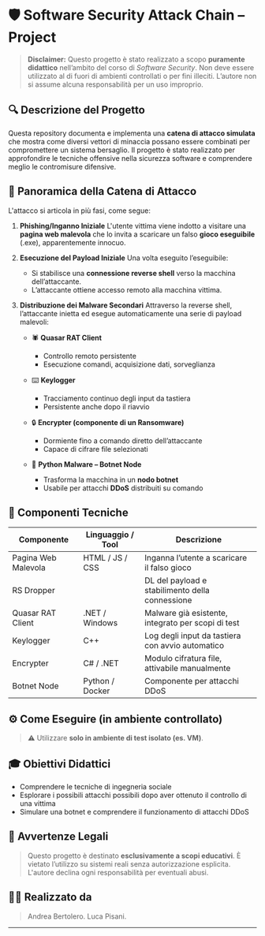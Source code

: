 # 🛡️ Software Security Attack Chain – Project

> **Disclaimer:** Questo progetto è stato realizzato a scopo **puramente didattico** nell’ambito del corso di *Software Security*. Non deve essere utilizzato al di fuori di ambienti controllati o per fini illeciti. L’autore non si assume alcuna responsabilità per un uso improprio.

## 🔍 Descrizione del Progetto

Questa repository documenta e implementa una **catena di attacco simulata** che mostra come diversi vettori di minaccia possano essere combinati per compromettere un sistema bersaglio. Il progetto è stato realizzato per approfondire le tecniche offensive nella sicurezza software e comprendere meglio le contromisure difensive.

## 🧪 Panoramica della Catena di Attacco

L'attacco si articola in più fasi, come segue:

1. **Phishing/Inganno Iniziale**
   L'utente vittima viene indotto a visitare una **pagina web malevola** che lo invita a scaricare un falso **gioco eseguibile** (.exe), apparentemente innocuo.

2. **Esecuzione del Payload Iniziale**
   Una volta eseguito l’eseguibile:

   * Si stabilisce una **connessione reverse shell** verso la macchina dell’attaccante.
   * L’attaccante ottiene accesso remoto alla macchina vittima.

3. **Distribuzione dei Malware Secondari**
   Attraverso la reverse shell, l’attaccante inietta ed esegue automaticamente una serie di payload malevoli:

   * 🕷️ **Quasar RAT Client**

     * Controllo remoto persistente
     * Esecuzione comandi, acquisizione dati, sorveglianza
   * ⌨️ **Keylogger**

     * Tracciamento continuo degli input da tastiera
     * Persistente anche dopo il riavvio
   * 🔒 **Encrypter (componente di un Ransomware)**

     * Dormiente fino a comando diretto dell’attaccante
     * Capace di cifrare file selezionati
   * 🐍 **Python Malware – Botnet Node**

     * Trasforma la macchina in un **nodo botnet**
     * Usabile per attacchi **DDoS** distribuiti su comando

## 🧩 Componenti Tecniche

| Componente          | Linguaggio / Tool     | Descrizione                                        |
| ------------------- | --------------------- | -------------------------------------------------- |
| Pagina Web Malevola | HTML / JS / CSS       | Inganna l’utente a scaricare il falso gioco        |
| RS Dropper          |                       | DL del payload e stabilimento della connessione    |
| Quasar RAT Client   | .NET / Windows        | Malware già esistente, integrato per scopi di test |
| Keylogger           | C++                   | Log degli input da tastiera con avvio automatico   |
| Encrypter           | C# / .NET             | Modulo cifratura file, attivabile manualmente      |
| Botnet Node         | Python / Docker       | Componente per attacchi DDoS                       |

## ⚙️ Come Eseguire (in ambiente controllato)

> ⚠️ Utilizzare **solo in ambiente di test isolato (es. VM)**.

## 🎓 Obiettivi Didattici

* Comprendere le tecniche di ingegneria sociale
* Esplorare i possibili attacchi possibili dopo aver ottenuto il controllo di una vittima
* Simulare una botnet e comprendere il funzionamento di attacchi DDoS

## 🚨 Avvertenze Legali

> Questo progetto è destinato **esclusivamente a scopi educativi**.
> È vietato l’utilizzo su sistemi reali senza autorizzazione esplicita.
> L'autore declina ogni responsabilità per eventuali abusi.


## 🤙🏻 Realizzato da

> Andrea Bertolero.
> Luca Pisani.

---

